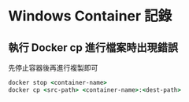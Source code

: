 # Windows Container 記錄

## 執行 Docker cp 進行檔案時出現錯誤

先停止容器後再進行複製即可

```cmd
docker stop <container-name>
docker cp <src-path> <container-name>:<dest-path>
```
